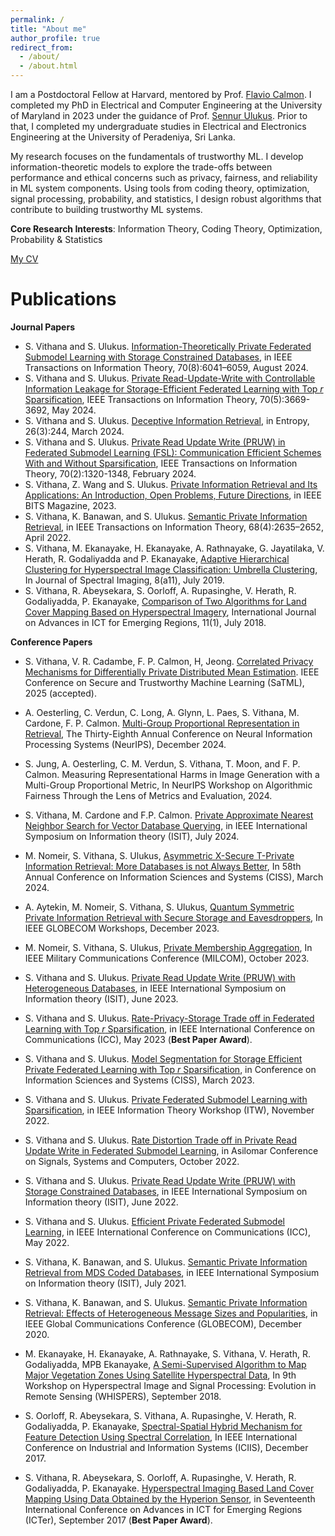 ```yaml
---
permalink: /
title: "About me"
author_profile: true
redirect_from: 
  - /about/
  - /about.html
---
```


I am a Postdoctoral Fellow at Harvard, mentored by Prof. [Flavio Calmon](https://people.seas.harvard.edu/~flavio/). I completed my PhD in Electrical and Computer Engineering at the University of Maryland in 2023 under the guidance of Prof. [Sennur Ulukus](https://user.eng.umd.edu/~ulukus/). Prior to that, I completed my undergraduate studies in Electrical and Electronics Engineering at the University of Peradeniya, Sri Lanka.

My research focuses on the fundamentals of trustworthy ML. I develop information-theoretic models to explore the trade-offs between performance and ethical concerns such as privacy, fairness, and reliability in ML system components. Using tools from coding theory, optimization, signal processing, probability, and statistics, I design robust algorithms that contribute to building trustworthy ML systems.

**Core Research Interests**: Information Theory, Coding Theory, Optimization, Probability & Statistics

[My CV](/cv.pdf)

Publications
======

**Journal Papers**

- S. Vithana and S. Ulukus. [Information-Theoretically Private Federated Submodel Learning with Storage Constrained Databases](https://ieeexplore.ieee.org/abstract/document/10521588), in IEEE Transactions on Information Theory, 70(8):6041–6059, August 2024.
-  S. Vithana and S. Ulukus. [Private Read-Update-Write with Controllable Information Leakage for Storage-Efficient Federated Learning with Top $r$ Sparsification](https://ieeexplore.ieee.org/abstract/document/10354031), IEEE Transactions on Information Theory, 70(5):3669-3692, May 2024.
- S. Vithana and S. Ulukus. [Deceptive Information Retrieval](https://www.mdpi.com/1099-4300/26/3/244), in Entropy, 26(3):244, March 2024.
- S. Vithana and S. Ulukus. [Private Read Update Write (PRUW) in Federated Submodel Learning (FSL): Communication Efficient Schemes With and Without Sparsification](https://ieeexplore.ieee.org/abstract/document/10172221), IEEE Transactions on Information Theory, 70(2):1320-1348, February 2024.
- S. Vithana, Z. Wang and S. Ulukus. [Private Information Retrieval and Its Applications: An Introduction, Open Problems, Future Directions](https://ieeexplore.ieee.org/abstract/document/10274814), in IEEE BITS Magazine, 2023.
- S. Vithana, K. Banawan, and S. Ulukus. [Semantic Private Information Retrieval](https://ieeexplore.ieee.org/abstract/document/9656116), in IEEE Transactions on Information Theory, 68(4):2635–2652, April 2022.
- S. Vithana, M. Ekanayake, H. Ekanayake, A. Rathnayake, G. Jayatilaka, V. Herath, R. Godaliyadda and P. Ekanayake, [Adaptive Hierarchical Clustering for Hyperspectral Image Classification: Umbrella Clustering](https://pdfs.semanticscholar.org/1220/14d71557f2e116d0f325502da12b18edaf15.pdf), In Journal of Spectral Imaging, 8(a11), July 2019.
- S. Vithana, R. Abeysekara, S. Oorloff, A. Rupasinghe, V. Herath, R. Godaliyadda,
P. Ekanayake, [Comparison of Two Algorithms for Land Cover Mapping Based on Hyperspectral Imagery](https://journal.icter.org/index.php/ICTer/article/view/256), International Journal on Advances in ICT for Emerging Regions, 11(1), July 2018.

**Conference Papers**

- S. Vithana, V. R. Cadambe, F. P. Calmon, H, Jeong. [Correlated Privacy Mechanisms for Differentially Private Distributed Mean Estimation](https://arxiv.org/abs/2407.03289). IEEE Conference on Secure and Trustworthy Machine Learning (SaTML), 2025 (accepted).

- A. Oesterling, C. Verdun, C. Long, A. Glynn, L. Paes, S. Vithana, M. Cardone, F. P. Calmon. [Multi-Group Proportional Representation in Retrieval](https://arxiv.org/abs/2407.08571), The Thirty-Eighth Annual Conference on Neural Information Processing Systems (NeurIPS), December 2024.
- S. Jung, A. Oesterling, C. M. Verdun, S. Vithana, T. Moon, and F. P. Calmon. Measuring Representational Harms in Image
Generation with a Multi-Group Proportional Metric, In NeurIPS Workshop on Algorithmic Fairness Through the Lens of Metrics and Evaluation, 2024.
- S. Vithana, M. Cardone and F.P. Calmon. [Private Approximate Nearest Neighbor Search for Vector Database Querying](https://ieeexplore.ieee.org/abstract/document/10619146), in IEEE International Symposium on Information theory (ISIT), July 2024.
- M. Nomeir, S. Vithana, S. Ulukus, [Asymmetric X-Secure T-Private Information Retrieval: More Databases is not Always Better](https://ieeexplore.ieee.org/abstract/document/10480209), In 58th Annual Conference on Information Sciences and Systems (CISS), March 2024.
- A. Aytekin, M. Nomeir, S. Vithana, S. Ulukus, [Quantum Symmetric Private Information Retrieval with Secure Storage and Eavesdroppers](https://ieeexplore.ieee.org/abstract/document/10464963), In IEEE GLOBECOM Workshops, December 2023.
- M. Nomeir, S. Vithana, S. Ulukus, [Private Membership Aggregation](https://ieeexplore.ieee.org/abstract/document/10356221), In IEEE Military Communications Conference (MILCOM), October 2023.
- S. Vithana and S. Ulukus. [Private Read Update Write (PRUW) with Heterogeneous Databases](https://ieeexplore.ieee.org/abstract/document/10206550), in IEEE International Symposium on Information theory (ISIT), June 2023.
- S. Vithana and S. Ulukus. [Rate-Privacy-Storage Trade off in Federated Learning with Top $r$ Sparsification](https://ieeexplore.ieee.org/abstract/document/10279162), in IEEE International Conference on Communications (ICC), May 2023 (**Best Paper Award**).
- S. Vithana and S. Ulukus. [Model Segmentation for Storage Efficient Private Federated Learning with Top $r$  Sparsification](https://ieeexplore.ieee.org/abstract/document/10089698), in Conference on Information Sciences and Systems (CISS), March 2023.
- S. Vithana and S. Ulukus. [Private Federated Submodel Learning with Sparsification](https://ieeexplore.ieee.org/abstract/document/9965815), in IEEE Information Theory Workshop (ITW), November 2022.
- S. Vithana and S. Ulukus. [Rate Distortion Trade off in Private Read Update Write in Federated Submodel Learning](https://ieeexplore.ieee.org/abstract/document/10051913), in Asilomar Conference on Signals, Systems and Computers, October 2022.
- S. Vithana and S. Ulukus. [Private Read Update Write (PRUW) with Storage Constrained Databases](https://ieeexplore.ieee.org/abstract/document/9834439), in IEEE International Symposium on Information theory (ISIT), June 2022.
- S. Vithana and S. Ulukus. [Efficient Private Federated Submodel Learning](https://ieeexplore.ieee.org/abstract/document/9839200), in IEEE International Conference on Communications (ICC), May 2022.
- S. Vithana, K. Banawan, and S. Ulukus. [Semantic Private Information Retrieval from MDS Coded Databases](https://ieeexplore.ieee.org/abstract/document/9517765), in IEEE International Symposium on Information theory (ISIT), July 2021.
- S. Vithana, K. Banawan, and S. Ulukus. [Semantic Private Information Retrieval: Effects of Heterogeneous Message Sizes and Popularities](https://ieeexplore.ieee.org/abstract/document/9348234), in IEEE Global Communications Conference (GLOBECOM), December 2020.
- M. Ekanayake, H. Ekanayake, A. Rathnayake, S. Vithana, V. Herath, R. Godaliyadda, MPB Ekanayake, [A Semi-Supervised Algorithm to Map Major Vegetation Zones Using Satellite Hyperspectral Data](https://ieeexplore.ieee.org/abstract/document/8747025), In 9th Workshop on Hyperspectral Image and Signal Processing: Evolution in Remote Sensing (WHISPERS), September 2018.
- S. Oorloff, R. Abeysekara, S. Vithana, A. Rupasinghe, V. Herath, R. Godaliyadda, P. Ekanayake, [Spectral-Spatial Hybrid Mechanism for Feature Detection Using Spectral Correlation](https://ieeexplore.ieee.org/abstract/document/8300371), In IEEE International Conference on Industrial and Information Systems (ICIIS), December 2017.
- S. Vithana, R. Abeysekara, S. Oorloff, A. Rupasinghe, V. Herath, R. Godaliyadda, P. Ekanayake. [Hyperspectral Imaging Based Land Cover Mapping Using Data Obtained by the Hyperion Sensor](https://ieeexplore.ieee.org/abstract/document/8257802), in Seventeenth International Conference on Advances in ICT for Emerging Regions (ICTer), September 2017 (**Best Paper Award**).




